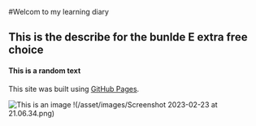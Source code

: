 
#Welcom to my learning diary
## This is the describe for the bunlde E extra free choice
#### This is a random text
This site was built using [GitHub Pages](https://pages.github.com/).

![This is an image](https://myoctocat.com/assets/images/base-octocat.svg)
!(/asset/images/Screenshot 2023-02-23 at 21.06.34.png)
